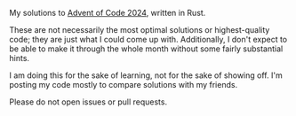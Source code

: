 My solutions to [Advent of Code 2024](https://adventofcode.com/2024), written in Rust.

These are not necessarily the most optimal solutions or highest-quality code; they are just what I could come up with. Additionally, I don't expect to be able to make it through the whole month without some fairly substantial hints.

I am doing this for the sake of learning, not for the sake of showing off. I'm posting my code mostly to compare solutions with my friends.

Please do not open issues or pull requests.
